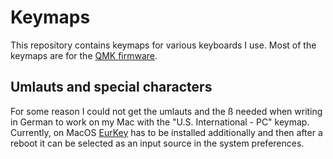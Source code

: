 # Keymaps
This repository contains keymaps for various keyboards I use. Most of the keymaps are for the [QMK firmware](https://qmk.fm/).

## Umlauts and special characters
For some reason I could not get the umlauts and the ß needed when writing in German to work on my Mac with the "U.S. International - PC" keymap.
Currently, on MacOS [EurKey](https://github.com/lbschenkel/EurKEY-Mac/) has to be installed additionally and then after a reboot it can be selected as an input source in the system preferences.
